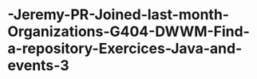 # -Jeremy-PR-Joined-last-month-Organizations-G404-DWWM-Find-a-repository-Exercices-Java-and-events-3